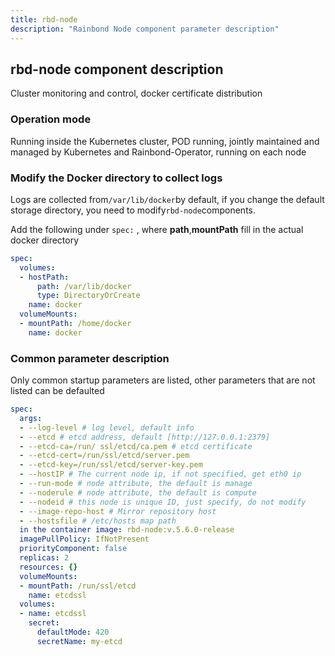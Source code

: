 ```yaml
---
title: rbd-node
description: "Rainbond Node component parameter description"
---
```


## rbd-node component description

Cluster monitoring and control, docker certificate distribution

### Operation mode

Running inside the Kubernetes cluster, POD running, jointly maintained and managed by Kubernetes and Rainbond-Operator, running on each node

### Modify the Docker directory to collect logs

Logs are collected from`/var/lib/docker`by default, if you change the default storage directory, you need to modify`rbd-node`components.

Add the following under `spec:` , where **path**,**mountPath** fill in the actual docker directory

```yaml title="kubectl edit -n rbd-system rbdcomponents.rainbond.io rbd-node"
spec:
  volumes:
  - hostPath:
      path: /var/lib/docker
      type: DirectoryOrCreate
    name: docker
  volumeMounts:
  - mountPath: /home/docker
    name: docker
```


### Common parameter description

Only common startup parameters are listed, other parameters that are not listed can be defaulted

```yaml title="kubectl edit rbdcomponents.rainbond.io rbd-node -n rbd-system"
spec:
  args:
  - --log-level # log level, default info
  - --etcd # etcd address, default [http://127.0.0.1:2379]
  - --etcd-ca=/run/ ssl/etcd/ca.pem # etcd certificate
  - --etcd-cert=/run/ssl/etcd/server.pem
  - --etcd-key=/run/ssl/etcd/server-key.pem
  - --hostIP # The current node ip, if not specified, get eth0 ip
  - --run-mode # node attribute, the default is manage
  - --noderule # node attribute, the default is compute 
  - --nodeid # this node is unique ID, just specify, do not modify
  - --image-repo-host # Mirror repository host
  - --hostsfile # /etc/hosts map path
  in the container image: rbd-node:v.5.6.0-release
  imagePullPolicy: IfNotPresent
  priorityComponent: false
  replicas: 2
  resources: {}
  volumeMounts:
  - mountPath: /run/ssl/etcd
    name: etcdssl
  volumes:
  - name: etcdssl
    secret:
      defaultMode: 420
      secretName: my-etcd
```


